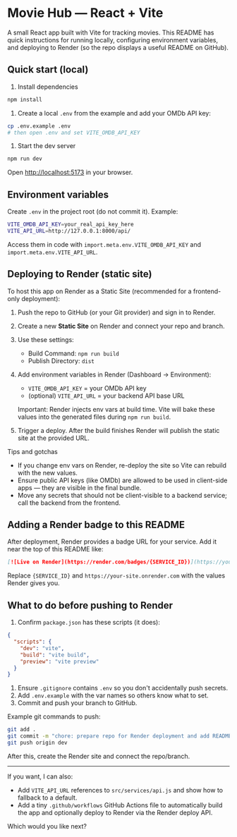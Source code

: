 
# Movie Hub — React + Vite

A small React app built with Vite for tracking movies. This README has quick instructions for running locally, configuring environment variables, and deploying to Render (so the repo displays a useful README on GitHub).

## Quick start (local)

1. Install dependencies

```bash
npm install
```

1. Create a local `.env` from the example and add your OMDb API key:

```bash
cp .env.example .env
# then open .env and set VITE_OMDB_API_KEY
```

1. Start the dev server

```bash
npm run dev
```

Open [http://localhost:5173](http://localhost:5173) in your browser.

## Environment variables

Create `.env` in the project root (do not commit it). Example:

```bash
VITE_OMDB_API_KEY=your_real_api_key_here
VITE_API_URL=http://127.0.0.1:8000/api/
```

Access them in code with `import.meta.env.VITE_OMDB_API_KEY` and `import.meta.env.VITE_API_URL`.

## Deploying to Render (static site)

To host this app on Render as a Static Site (recommended for a frontend-only deployment):

1. Push the repo to GitHub (or your Git provider) and sign in to Render.
2. Create a new **Static Site** on Render and connect your repo and branch.
3. Use these settings:

    - Build Command: `npm run build`
    - Publish Directory: `dist`

4. Add environment variables in Render (Dashboard → Environment):

    - `VITE_OMDB_API_KEY` = your OMDb API key
    - (optional) `VITE_API_URL` = your backend API base URL

    Important: Render injects env vars at build time. Vite will bake these values into the generated files during `npm run build`.

5. Trigger a deploy. After the build finishes Render will publish the static site at the provided URL.

Tips and gotchas

- If you change env vars on Render, re-deploy the site so Vite can rebuild with the new values.
- Ensure public API keys (like OMDb) are allowed to be used in client-side apps — they are visible in the final bundle.
- Move any secrets that should not be client-visible to a backend service; call the backend from the frontend.

## Adding a Render badge to this README

After deployment, Render provides a badge URL for your service. Add it near the top of this README like:

```markdown
[![Live on Render](https://render.com/badges/{SERVICE_ID})](https://your-site.onrender.com)
```

Replace `{SERVICE_ID}` and `https://your-site.onrender.com` with the values Render gives you.

## What to do before pushing to Render

1. Confirm `package.json` has these scripts (it does):

```json
{
  "scripts": {
    "dev": "vite",
    "build": "vite build",
    "preview": "vite preview"
  }
}
```

1. Ensure `.gitignore` contains `.env` so you don't accidentally push secrets.
1. Add `.env.example` with the var names so others know what to set.
1. Commit and push your branch to GitHub.

Example git commands to push:

```bash
git add .
git commit -m "chore: prepare repo for Render deployment and add README"
git push origin dev
```

After this, create the Render site and connect the repo/branch.

---

If you want, I can also:

- Add `VITE_API_URL` references to `src/services/api.js` and show how to fallback to a default.
- Add a tiny `.github/workflows` GitHub Actions file to automatically build the app and optionally deploy to Render via the Render deploy API.

Which would you like next?

